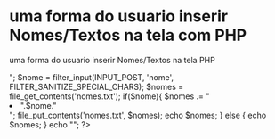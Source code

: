 # uma forma do usuario inserir Nomes/Textos na tela com PHP
 uma forma do usuario inserir Nomes/Textos na tela PHP

<?php 
echo "<pre>";

  $nome = filter_input(INPUT_POST, 'nome', FILTER_SANITIZE_SPECIAL_CHARS);
  $nomes = file_get_contents('nomes.txt');
  
  if($nome){
  $nomes .= "<li>".$nome."</li>";
  file_put_contents('nomes.txt', $nomes);
  echo $nomes;
  } else {
      echo $nomes;
  }

echo "</pre>";
?>
